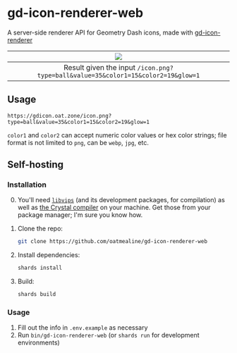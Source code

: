 # gd-icon-renderer-web

A server-side renderer API for Geometry Dash icons, made with [gd-icon-renderer](https://github.com/oatmealine/gd-icon-renderer)

| ![](https://gdicon.oat.zone/icon.png?type=ball&value=35&color1=15&color2=19&glow=1) |
| :---: |
| Result given the input `/icon.png?type=ball&value=35&color1=15&color2=19&glow=1`           |

## Usage

`https://gdicon.oat.zone/icon.png?type=ball&value=35&color1=15&color2=19&glow=1`

`color1` and `color2` can accept numeric color values or hex color strings; file format is not limited to `png`, can be `webp`, `jpg`, etc.

## Self-hosting

### Installation

0. You'll need [`libvips`](https://www.libvips.org/) (and its development packages, for compilation) as well as [the Crystal compiler](https://crystal-lang.org/) on your machine. Get those from your package manager; I'm sure you know how.

1. Clone the repo:
    ```sh
    git clone https://github.com/oatmealine/gd-icon-renderer-web
    ```
2. Install dependencies:
    ```sh
    shards install
    ```
3. Build:
    ```sh
    shards build
    ```

### Usage

1. Fill out the info in `.env.example` as necessary
2. Run `bin/gd-icon-renderer-web` (or `shards run` for development environments)
